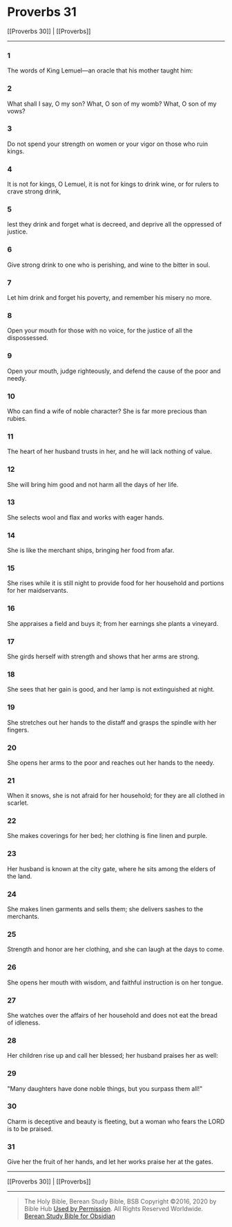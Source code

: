 # Proverbs 31

[[Proverbs 30]] | [[Proverbs]]

---

### 1
The words of King Lemuel—an oracle that his mother taught him:

### 2
What shall I say, O my son? What, O son of my womb? What, O son of my vows?

### 3
Do not spend your strength on women or your vigor on those who ruin kings.

### 4
It is not for kings, O Lemuel, it is not for kings to drink wine, or for rulers to crave strong drink,

### 5
lest they drink and forget what is decreed, and deprive all the oppressed of justice.

### 6
Give strong drink to one who is perishing, and wine to the bitter in soul.

### 7
Let him drink and forget his poverty, and remember his misery no more.

### 8
Open your mouth for those with no voice, for the justice of all the dispossessed.

### 9
Open your mouth, judge righteously, and defend the cause of the poor and needy.

### 10
Who can find a wife of noble character? She is far more precious than rubies.

### 11
The heart of her husband trusts in her, and he will lack nothing of value.

### 12
She will bring him good and not harm all the days of her life.

### 13
She selects wool and flax and works with eager hands.

### 14
She is like the merchant ships, bringing her food from afar.

### 15
She rises while it is still night to provide food for her household and portions for her maidservants.

### 16
She appraises a field and buys it; from her earnings she plants a vineyard.

### 17
She girds herself with strength and shows that her arms are strong.

### 18
She sees that her gain is good, and her lamp is not extinguished at night.

### 19
She stretches out her hands to the distaff and grasps the spindle with her fingers.

### 20
She opens her arms to the poor and reaches out her hands to the needy.

### 21
When it snows, she is not afraid for her household; for they are all clothed in scarlet.

### 22
She makes coverings for her bed; her clothing is fine linen and purple.

### 23
Her husband is known at the city gate, where he sits among the elders of the land.

### 24
She makes linen garments and sells them; she delivers sashes to the merchants.

### 25
Strength and honor are her clothing, and she can laugh at the days to come.

### 26
She opens her mouth with wisdom, and faithful instruction is on her tongue.

### 27
She watches over the affairs of her household and does not eat the bread of idleness.

### 28
Her children rise up and call her blessed; her husband praises her as well:

### 29
"Many daughters have done noble things, but you surpass them all!"

### 30
Charm is deceptive and beauty is fleeting, but a woman who fears the LORD is to be praised.

### 31
Give her the fruit of her hands, and let her works praise her at the gates.

---

[[Proverbs 30]] | [[Proverbs]]

---

> The Holy Bible, Berean Study Bible, BSB
> Copyright &copy;2016, 2020 by Bible Hub
> [Used by Permission](https://berean.bible/terms.htm). All Rights Reserved Worldwide.
> [Berean Study Bible for Obsidian](https://github.com/gapmiss/berean-study-bible-for-obsidian)</small>

